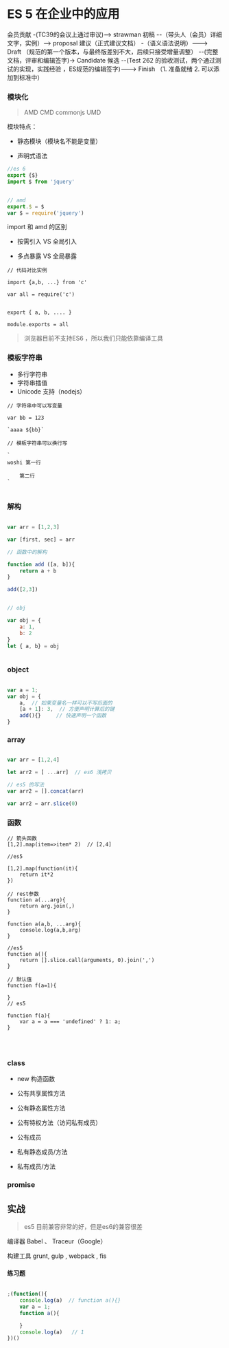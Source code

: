 # ES 5 在企业中的应用


会员贡献 -(TC39的会议上通过审议)--> strawman 初稿 --（带头人（会员）详细文字，实例）--> proposal 建议（正式建议文档） -（语义语法说明）---> Draft （规范的第一个版本，与最终版差别不大，后续只接受增量调整） --(完整文档，评审和编辑签字)-> Candidate 候选  --(Test 262 的验收测试，两个通过测试的实现，实践经验 ，ES规范的编辑签字)---> Finish （1. 准备就绪 2. 可以添加到标准中） 

### 模块化

> AMD CMD commonjs UMD 

模块特点：

- 静态模块（模块名不能是变量）

- 声明式语法

```js
//es 6
export {$}
import $ from 'jquery'  


// amd
export.$ = $
var $ = require('jquery')

```

import 和 amd 的区别

- 按需引入  VS  全局引入

- 多点暴露  VS  全局暴露

```
// 代码对比实例

import {a,b, ...} from 'c'

var all = require('c')  


export { a, b, .... }

module.exports = all

```

> 浏览器目前不支持ES6 ，所以我们只能依靠编译工具


### 模板字符串

- 多行字符串
- 字符串插值
- Unicode 支持（nodejs）

```
// 字符串中可以写变量

var bb = 123

`aaaa ${bb}`

// 模板字符串可以换行写

`
woshi 第一行

    第二行
`


```

### 解构

```js

var arr = [1,2,3]

var [first, sec] = arr  

// 函数中的解构

function add ([a, b]){
    return a + b
}

add([2,3])


// obj

var obj = {
    a: 1, 
    b: 2
}
let { a, b} = obj



```

### object

```js

var a = 1;
var obj = {
    a,  // 如果变量名一样可以不写后面的
    [a + 1]: 3,  // 方便声明计算后的键
    add(){}     // 快速声明一个函数
}


```

### array


```js

var arr = [1,2,4]

let arr2 = [ ...arr]  // es6 浅拷贝

// es5 的写法
var arr2 = [].concat(arr)

var arr2 = arr.slice(0)

```

### 函数

```
// 箭头函数
[1,2].map(item=>item* 2)  // [2,4]

//es5

[1,2].map(function(it){
    return it*2
})

// rest参数
function a(...arg){
    return arg.join(,)
}

function a(a,b, ...arg){
    console.log(a,b,arg)
}

//es5
function a(){
    return [].slice.call(arguments, 0).join(',')
}

// 默认值
function f(a=1){

}
// es5

function f(a){
    var a = a === 'undefined' ? 1: a;
}




```


### class

- new 构造函数

- 公有共享属性方法

- 公有静态属性方法

- 公有特权方法（访问私有成员）

- 公有成员

- 私有静态成员/方法

- 私有成员/方法


### promise

## 实战

> es5 目前兼容非常的好，但是es6的兼容很差

编译器 Babel 、 Traceur（Google）

构建工具 grunt, gulp , webpack , fis


#### 练习题

```js

;(function(){
    console.log(a)  // function a(){}
    var a = 1;
    function a(){

    }
    console.log(a)   // 1
})()


```
